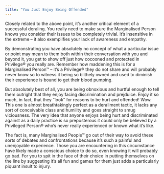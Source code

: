 ```yaml
---
title: "You Just Enjoy Being Offended"
---
```


Closely related to the above point, it’s another critical element of a successful deraling. You really need to make sure the Marginalised Person knows you consider their issues to be completely trivial. It’s insensitive in the extreme – it also exemplifies your lack of awareness and empathy.

By demonstrating you have absolutely no concept of what a particular issue or point may mean to them both within their conversation with you and beyond it, you get to show off just how cocooned and protected in Privilege® you really are. Remember how maddening this is for a Marginalised Person™ – it’s a Privilege® they do not share and will probably never know so to witness it being so blithely owned and used to diminish their experience is bound to get their blood pumping.

But absolutely best of all, you are being obnoxious and hurtful enough to tell them outright that they enjoy facing discrimination and prejduice. Enjoy it so much, in fact, that they “look” for reasons to be hurt and offended! Wow. This one is almost breathtakingly perfect as a derailment tactic, it lacks any sort of conceivable class and humility and goes straight to smug viciousness. The very idea that anyone enjoys being hurt and discriminated against as a daily practice is so preposterous it could only be believed by a Privileged Person® who’s never really experienced or known what it’s like.

The fact is, many Marginalised People™ go out of their way to avoid these sorts of debates and confrontations because it’s such a painful and unenjoyable experience. Those you are encountering in this circumstance have likely made a conscious choice to do so, even knowing it will probably go bad. For you to spit in the face of their choice in putting themselves on the line by suggesting it’s all fun and games for them just adds a particularly piquant insult to injury.
